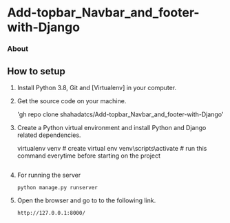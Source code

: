 # Add-topbar_Navbar_and_footer-with-Django



### About


## How to setup

1. Install Python 3.8, Git and [Virtualenv] in your computer.

2. Get the source code on your machine.

    'gh repo clone shahadatcs/Add-topbar_Navbar_and_footer-with-Django'

3. Create a Python virtual environment and install Python and Django related dependencies.

    virtualenv venv # create virtual env
    venv\scripts\activate  # run this command everytime before starting on the project
 
    ```

5. For running the server
   
    `python manage.py runserver`

6. Open the browser and go to to the following link.

    `http://127.0.0.1:8000/`




